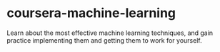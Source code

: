 coursera-machine-learning
=========================

Learn about the most effective machine learning techniques, and gain practice implementing them and getting them to work for yourself.
